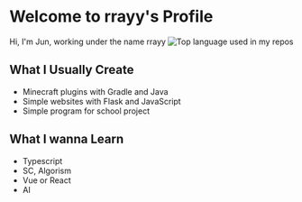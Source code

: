 # Welcome to rrayy's Profile
<img align="right" src="https://github-readme-stats.vercel.app/api/top-langs/?username=rrayy-25809&layout=compact&hide_title=1&card_width=300" alt="Top language used in my repos"/>

Hi, I'm Jun, working under the name rrayy

## What I Usually Create

- Minecraft plugins with Gradle and Java
- Simple websites with Flask and JavaScript
- Simple program for school project

## What I wanna Learn

- Typescript
- SC, Algorism
- Vue or React
- AI
